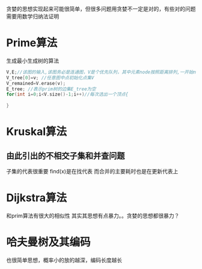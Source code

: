 贪婪的思想实现起来可能很简单，但很多问题用贪婪不一定是对的，有些对的问题需要用数学归纳法证明
# Prime算法
生成最小生成树的算法
```cpp
V,E;//该图的输入,该图务必是连通图，V是个优先队列，其中元素node按照距离排列,一开始node.distance=$+\infty$
V_tree[0]=v; //任意图中点初始化点集V
V_remained=V.erase(v);
E_tree; //表示prim树的边集E_tree为空
for(int i=0;i<V.size()-1;i++)//每次选出一个顶点{
    
}
```
# Kruskal算法

## 由此引出的不相交子集和并查问题
子集的代表很重要 find(x)是在找代表 而合并的主要耗时也是在更新代表上
# Dijkstra算法
和prim算法有很大的相似性
其实其思想有点暴力。。贪婪的思想都很暴力？
# 哈夫曼树及其编码
也很简单思想，概率小的放的越深，编码长度越长
